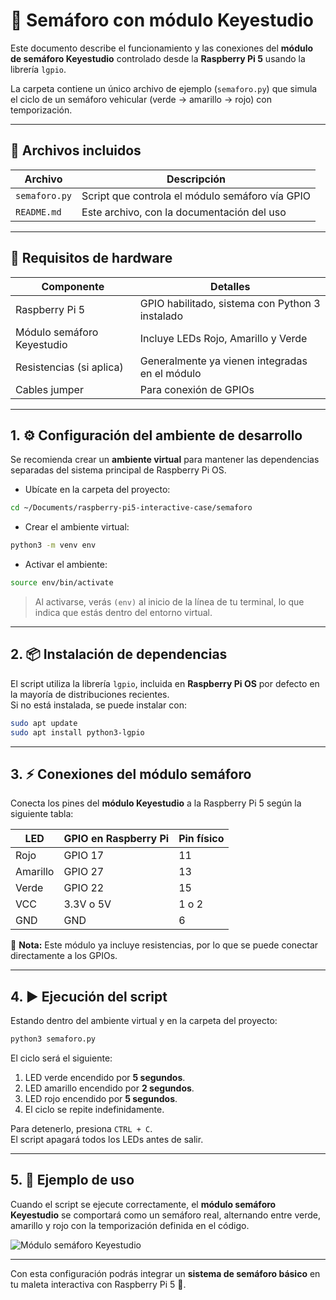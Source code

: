 # 🚦 Semáforo con módulo Keyestudio

Este documento describe el funcionamiento y las conexiones del **módulo de semáforo Keyestudio** controlado desde la **Raspberry Pi 5** usando la librería `lgpio`.

La carpeta contiene un único archivo de ejemplo (`semaforo.py`) que simula el ciclo de un semáforo vehicular (verde → amarillo → rojo) con temporización.

---

## 📂 Archivos incluidos

| Archivo       | Descripción                                           |
| ------------- | ----------------------------------------------------- |
| `semaforo.py` | Script que controla el módulo semáforo vía GPIO       |
| `README.md`   | Este archivo, con la documentación del uso            |

---

## 🔧 Requisitos de hardware

| Componente                  | Detalles                                           |
| --------------------------- | -------------------------------------------------- |
| Raspberry Pi 5              | GPIO habilitado, sistema con Python 3 instalado    |
| Módulo semáforo Keyestudio  | Incluye LEDs Rojo, Amarillo y Verde                |
| Resistencias (si aplica)    | Generalmente ya vienen integradas en el módulo     |
| Cables jumper               | Para conexión de GPIOs                             |

---

## 1. ⚙️ Configuración del ambiente de desarrollo

Se recomienda crear un **ambiente virtual** para mantener las dependencias separadas del sistema principal de Raspberry Pi OS.

- Ubícate en la carpeta del proyecto:

```bash
cd ~/Documents/raspberry-pi5-interactive-case/semaforo
```

- Crear el ambiente virtual:

```bash
python3 -m venv env
```

- Activar el ambiente:

```bash
source env/bin/activate
```

> Al activarse, verás `(env)` al inicio de la línea de tu terminal, lo que indica que estás dentro del entorno virtual.

---

## 2. 📦 Instalación de dependencias

El script utiliza la librería `lgpio`, incluida en **Raspberry Pi OS** por defecto en la mayoría de distribuciones recientes.  
Si no está instalada, se puede instalar con:

```bash
sudo apt update
sudo apt install python3-lgpio
```

---

## 3. ⚡ Conexiones del módulo semáforo

Conecta los pines del **módulo Keyestudio** a la Raspberry Pi 5 según la siguiente tabla:

| LED       | GPIO en Raspberry Pi | Pin físico |
| --------- | -------------------- | ----------- |
| Rojo      | GPIO 17              | 11          |
| Amarillo  | GPIO 27              | 13          |
| Verde     | GPIO 22              | 15          |
| VCC       | 3.3V o 5V            | 1 o 2       |
| GND       | GND                  | 6           |

📌 **Nota:** Este módulo ya incluye resistencias, por lo que se puede conectar directamente a los GPIOs.

---

## 4. ▶️ Ejecución del script

Estando dentro del ambiente virtual y en la carpeta del proyecto:

```bash
python3 semaforo.py
```

El ciclo será el siguiente:

1. LED verde encendido por **5 segundos**.  
2. LED amarillo encendido por **2 segundos**.  
3. LED rojo encendido por **5 segundos**.  
4. El ciclo se repite indefinidamente.

Para detenerlo, presiona `CTRL + C`.  
El script apagará todos los LEDs antes de salir.

---

## 5. 📸 Ejemplo de uso

Cuando el script se ejecute correctamente, el **módulo semáforo Keyestudio** se comportará como un semáforo real, alternando entre verde, amarillo y rojo con la temporización definida en el código.

![Módulo semáforo Keyestudio](assets/semaforo_keystudio.png)

---

Con esta configuración podrás integrar un **sistema de semáforo básico** en tu maleta interactiva con Raspberry Pi 5 🚦.
